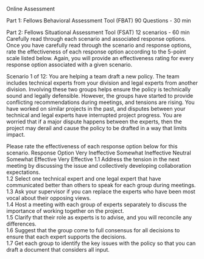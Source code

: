 Online Assessment

Part 1: Fellows Behavioral Assessment Tool (FBAT)
90 Questions - 30 min

Part 2: Fellows Situational Assessment Tool (FSAT)
12 scenarios - 60 min
Carefully read through each scenario and associated response options. Once you have carefully read through the scenario and response options, rate the effectiveness of each response option according to the 5-point scale listed below. Again, you will provide an effectiveness rating for every response option associated with a given scenario.

Scenario 1 of 12: You are helping a team draft a new policy. The team includes technical experts from your division and legal experts from another division. Involving these two groups helps ensure the policy is technically sound and legally defensible. However, the groups have started to provide conflicting recommendations during meetings, and tensions are rising. You have worked on similar projects in the past, and disputes between your technical and legal experts have interrupted project progress. You are worried that if a major dispute happens between the experts, then the project may derail and cause the policy to be drafted in a way that limits impact.

Please rate the effectiveness of each response option below for this scenario.
Response Option	Very Ineffective	Somewhat Ineffective	Neutral	Somewhat Effective	Very Effective
1.1	Address the tension in the next meeting by discussing the issue and collectively developing collaboration expectations.					
1.2	Select one technical expert and one legal expert that have communicated better than others to speak for each group during meetings.					
1.3	Ask your supervisor if you can replace the experts who have been most vocal about their opposing views.					
1.4	Host a meeting with each group of experts separately to discuss the importance of working together on the project.					
1.5	Clarify that their role as experts is to advise, and you will reconcile any differences.					
1.6	Suggest that the group come to full consensus for all decisions to ensure that each expert supports the decisions.					
1.7	Get each group to identify the key issues with the policy so that you can draft a document that considers all input.				
